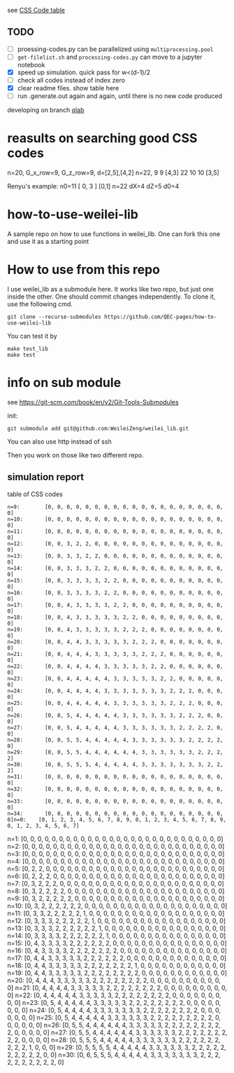 see [CSS Code table](zoo.ipynb)

## TODO
- [ ] proessing-codes.py can be parallelized using `multiprocessing.pool`
- [ ] `get-filelist.sh` and `processing-codes.py` can move to a jupyter notebook
- [x] speed up simulation. quick pass for w<(d-1)/2
- [ ] check all codes instead of index zero
- [x] clear readme files. show table here
- [ ] run .generate.out again and again, until there is no new code produced

developing on branch [qlab](https://github.com/PhysAIzhijiang/CSS-code-zoo/tree/qlab)

# reasults on searching good CSS codes

n=20, G_x_row=9, G_z_row=9, d=[2,5],[4,2]
n=22,         9          9    [4,3]
  22          10         10   [3,5]


Renyu's example:
n0=11  [ 0, 3 ] [0,1]   n=22 dX=4 dZ=5 d0=4


# how-to-use-weilei-lib
A sample repo on how to use functions in weilei_lib. One can fork this one and use it as a starting point


# How to use from this repo

I use weilei_lib as a submodule here. It works like two repo, but just one inside the other. One should commit changes independently. To clone it, use the following cmd.
```
git clone --recurse-submodules https://github.com/QEC-pages/how-to-use-weilei-lib
```
You can test it by
```
make test_lib
make test
```




# info on sub module

see https://git-scm.com/book/en/v2/Git-Tools-Submodules

init:
```
git submodule add git@github.com:WeileiZeng/weilei_lib.git
```
You can also use http instead of ssh

Then you work on those like two different repo.


## simulation report

table of CSS codes

    n=9:        [0, 0, 0, 0, 0, 0, 0, 0, 0, 0, 0, 0, 0, 0, 0, 0, 0, 0, 0, 0]
    n=10:       [0, 0, 0, 0, 0, 0, 0, 0, 0, 0, 0, 0, 0, 0, 0, 0, 0, 0, 0, 0]
    n=11:       [0, 0, 0, 0, 0, 0, 0, 0, 0, 0, 0, 0, 0, 0, 0, 0, 0, 0, 0, 0]
    n=12:       [0, 0, 3, 2, 2, 0, 0, 0, 0, 0, 0, 0, 0, 0, 0, 0, 0, 0, 0, 0]
    n=13:       [0, 0, 3, 3, 2, 2, 0, 0, 0, 0, 0, 0, 0, 0, 0, 0, 0, 0, 0, 0]
    n=14:       [0, 0, 3, 3, 3, 2, 2, 0, 0, 0, 0, 0, 0, 0, 0, 0, 0, 0, 0, 0]
    n=15:       [0, 0, 3, 3, 3, 3, 2, 2, 0, 0, 0, 0, 0, 0, 0, 0, 0, 0, 0, 0]
    n=16:       [0, 0, 3, 3, 3, 3, 2, 2, 0, 0, 0, 0, 0, 0, 0, 0, 0, 0, 0, 0]
    n=17:       [0, 0, 4, 3, 3, 3, 3, 2, 2, 0, 0, 0, 0, 0, 0, 0, 0, 0, 0, 0]
    n=18:       [0, 0, 4, 3, 3, 3, 3, 3, 2, 2, 0, 0, 0, 0, 0, 0, 0, 0, 0, 0]
    n=19:       [0, 0, 4, 3, 3, 3, 3, 3, 2, 2, 2, 0, 0, 0, 0, 0, 0, 0, 0, 0]
    n=20:       [0, 0, 4, 4, 3, 3, 3, 3, 3, 2, 2, 2, 0, 0, 0, 0, 0, 0, 0, 0]
    n=21:       [0, 0, 4, 4, 4, 3, 3, 3, 3, 3, 2, 2, 2, 0, 0, 0, 0, 0, 0, 0]
    n=22:       [0, 0, 4, 4, 4, 4, 3, 3, 3, 3, 3, 2, 2, 0, 0, 0, 0, 0, 0, 0]
    n=23:       [0, 0, 4, 4, 4, 4, 4, 3, 3, 3, 3, 3, 2, 2, 0, 0, 0, 0, 0, 0]
    n=24:       [0, 0, 4, 4, 4, 4, 3, 3, 3, 3, 3, 3, 3, 2, 2, 2, 0, 0, 0, 0]
    n=25:       [0, 0, 4, 4, 4, 4, 4, 3, 3, 3, 3, 3, 3, 2, 2, 2, 0, 0, 0, 0]
    n=26:       [0, 0, 5, 4, 4, 4, 4, 4, 3, 3, 3, 3, 3, 3, 2, 2, 2, 0, 0, 0]
    n=27:       [0, 0, 5, 4, 4, 4, 4, 4, 3, 3, 3, 3, 3, 3, 2, 2, 2, 2, 0, 0]
    n=28:       [0, 0, 5, 5, 4, 4, 4, 4, 4, 3, 3, 3, 3, 3, 3, 2, 2, 2, 2, 0]
    n=29:       [0, 0, 5, 5, 4, 4, 4, 4, 4, 4, 3, 3, 3, 3, 3, 3, 2, 2, 2, 2]
    n=30:       [0, 0, 5, 5, 5, 4, 4, 4, 4, 4, 3, 3, 3, 3, 3, 3, 3, 2, 2, 2]
    n=31:       [0, 0, 0, 0, 0, 0, 0, 0, 0, 0, 0, 0, 0, 0, 0, 0, 0, 0, 0, 0]
    n=32:       [0, 0, 0, 0, 0, 0, 0, 0, 0, 0, 0, 0, 0, 0, 0, 0, 0, 0, 0, 0]
    n=33:       [0, 0, 0, 0, 0, 0, 0, 0, 0, 0, 0, 0, 0, 0, 0, 0, 0, 0, 0, 0]
    n=34:       [0, 0, 0, 0, 0, 0, 0, 0, 0, 0, 0, 0, 0, 0, 0, 0, 0, 0, 0, 0]n=0:	[0, 1, 2, 3, 4, 5, 6, 7, 8, 9, 0, 1, 2, 3, 4, 5, 6, 7, 8, 9, 0, 1, 2, 3, 4, 5, 6, 7]
n=1:	[0, 0, 0, 0, 0, 0, 0, 0, 0, 0, 0, 0, 0, 0, 0, 0, 0, 0, 0, 0, 0, 0, 0, 0, 0, 0, 0, 0]
n=2:	[0, 0, 0, 0, 0, 0, 0, 0, 0, 0, 0, 0, 0, 0, 0, 0, 0, 0, 0, 0, 0, 0, 0, 0, 0, 0, 0, 0]
n=3:	[0, 0, 0, 0, 0, 0, 0, 0, 0, 0, 0, 0, 0, 0, 0, 0, 0, 0, 0, 0, 0, 0, 0, 0, 0, 0, 0, 0]
n=4:	[0, 0, 0, 0, 0, 0, 0, 0, 0, 0, 0, 0, 0, 0, 0, 0, 0, 0, 0, 0, 0, 0, 0, 0, 0, 0, 0, 0]
n=5:	[0, 2, 2, 0, 0, 0, 0, 0, 0, 0, 0, 0, 0, 0, 0, 0, 0, 0, 0, 0, 0, 0, 0, 0, 0, 0, 0, 0]
n=6:	[0, 2, 2, 2, 0, 0, 0, 0, 0, 0, 0, 0, 0, 0, 0, 0, 0, 0, 0, 0, 0, 0, 0, 0, 0, 0, 0, 0]
n=7:	[0, 3, 2, 2, 2, 0, 0, 0, 0, 0, 0, 0, 0, 0, 0, 0, 0, 0, 0, 0, 0, 0, 0, 0, 0, 0, 0, 0]
n=8:	[0, 3, 2, 2, 2, 2, 0, 0, 0, 0, 0, 0, 0, 0, 0, 0, 0, 0, 0, 0, 0, 0, 0, 0, 0, 0, 0, 0]
n=9:	[0, 3, 2, 2, 2, 2, 2, 0, 0, 0, 0, 0, 0, 0, 0, 0, 0, 0, 0, 0, 0, 0, 0, 0, 0, 0, 0, 0]
n=10:	[0, 3, 2, 2, 2, 2, 2, 2, 0, 0, 0, 0, 0, 0, 0, 0, 0, 0, 0, 0, 0, 0, 0, 0, 0, 0, 0, 0]
n=11:	[0, 3, 3, 2, 2, 2, 2, 2, 1, 0, 0, 0, 0, 0, 0, 0, 0, 0, 0, 0, 0, 0, 0, 0, 0, 0, 0, 0]
n=12:	[0, 3, 3, 3, 2, 2, 2, 2, 2, 1, 0, 0, 0, 0, 0, 0, 0, 0, 0, 0, 0, 0, 0, 0, 0, 0, 0, 0]
n=13:	[0, 3, 3, 3, 2, 2, 2, 2, 2, 2, 1, 0, 0, 0, 0, 0, 0, 0, 0, 0, 0, 0, 0, 0, 0, 0, 0, 0]
n=14:	[0, 3, 3, 3, 3, 2, 2, 2, 2, 2, 2, 1, 0, 0, 0, 0, 0, 0, 0, 0, 0, 0, 0, 0, 0, 0, 0, 0]
n=15:	[0, 4, 3, 3, 3, 3, 2, 2, 2, 2, 2, 2, 0, 0, 0, 0, 0, 0, 0, 0, 0, 0, 0, 0, 0, 0, 0, 0]
n=16:	[0, 4, 3, 3, 3, 3, 2, 2, 2, 2, 2, 2, 2, 0, 0, 0, 0, 0, 0, 0, 0, 0, 0, 0, 0, 0, 0, 0]
n=17:	[0, 4, 4, 3, 3, 3, 3, 3, 2, 2, 2, 2, 2, 2, 0, 0, 0, 0, 0, 0, 0, 0, 0, 0, 0, 0, 0, 0]
n=18:	[0, 4, 4, 3, 3, 3, 3, 3, 2, 2, 2, 2, 2, 2, 2, 1, 0, 0, 0, 0, 0, 0, 0, 0, 0, 0, 0, 0]
n=19:	[0, 4, 4, 3, 3, 3, 3, 3, 2, 2, 2, 2, 2, 2, 2, 2, 0, 0, 0, 0, 0, 0, 0, 0, 0, 0, 0, 0]
n=20:	[0, 4, 4, 4, 3, 3, 3, 3, 3, 2, 2, 2, 2, 2, 2, 2, 2, 0, 0, 0, 0, 0, 0, 0, 0, 0, 0, 0]
n=21:	[0, 4, 4, 4, 4, 3, 3, 3, 3, 3, 2, 2, 2, 2, 2, 2, 2, 2, 0, 0, 0, 0, 0, 0, 0, 0, 0, 0]
n=22:	[0, 4, 4, 4, 4, 4, 3, 3, 3, 3, 3, 2, 2, 2, 2, 2, 2, 2, 2, 0, 0, 0, 0, 0, 0, 0, 0, 0]
n=23:	[0, 5, 4, 4, 4, 4, 4, 3, 3, 3, 3, 3, 2, 2, 2, 2, 2, 2, 2, 2, 0, 0, 0, 0, 0, 0, 0, 0]
n=24:	[0, 5, 4, 4, 4, 4, 3, 3, 3, 3, 3, 3, 3, 2, 2, 2, 2, 2, 2, 2, 2, 0, 0, 0, 0, 0, 0, 0]
n=25:	[0, 5, 4, 4, 4, 4, 4, 3, 3, 3, 3, 3, 3, 2, 2, 2, 2, 2, 2, 2, 2, 2, 0, 0, 0, 0, 0, 0]
n=26:	[0, 5, 5, 4, 4, 4, 4, 4, 4, 3, 3, 3, 3, 3, 2, 2, 2, 2, 2, 2, 2, 2, 2, 0, 0, 0, 0, 0]
n=27:	[0, 5, 5, 4, 4, 4, 4, 4, 4, 3, 3, 3, 3, 3, 3, 2, 2, 2, 2, 2, 2, 2, 2, 2, 0, 0, 0, 0]
n=28:	[0, 5, 5, 5, 4, 4, 4, 4, 4, 3, 3, 3, 3, 3, 3, 2, 2, 2, 2, 2, 2, 2, 2, 2, 1, 0, 0, 0]
n=29:	[0, 5, 5, 5, 5, 4, 4, 4, 4, 4, 3, 3, 3, 3, 3, 3, 2, 2, 2, 2, 2, 2, 2, 2, 2, 2, 0, 0]
n=30:	[0, 6, 5, 5, 5, 4, 4, 4, 4, 4, 3, 3, 3, 3, 3, 3, 3, 2, 2, 2, 2, 2, 2, 2, 2, 2, 2, 0]
